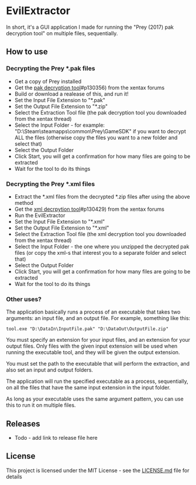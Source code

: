 # EvilExtractor

In short, it's a GUI application I made for running the "Prey (2017) pak decryption tool" on multiple files, sequentially. 

## How to use

### Decrypting the Prey *.pak files

* Get a copy of Prey installed
* Get the [pak decryption tool](https://forum.xentax.com/viewtopic.php?f=10&t=16241)#p130356) from the xentax forums
* Build or download a realease of this, and run it!
* Set the Input File Extension to "*.pak"
* Set the Output File Extension to "*.zip"
* Select the Extraction Tool file (the pak decryption tool you downloaded from the xentax thread)
* Select the Input Folder - for example: "D:\Steam\steamapps\common\Prey\GameSDK" if you want to decrypt ALL the files (otherwise copy the files you want to a new folder and select that)
* Select the Output Folder
* Click Start, you will get a confirmation for how many files are going to be extracted
* Wait for the tool to do its things

### Decrypting the Prey *.xml files

* Extract the *.xml files from the decrypted *.zip files after using the above method
* Get the [xml decrpytion tool](https://forum.xentax.com/viewtopic.php?f=10&t=16241)#p130429) from the xentax forums
* Run the EvilExtractor
* Set the Input File Extension to "*.xml"
* Set the Output File Extension to "*.xml"
* Select the Extraction Tool file (the xml decryption tool you downloaded from the xentax thread)
* Select the Input Folder - the one where you unzipped the decrypted pak files (or copy the xml-s that interest you to a separate folder and select that)
* Select the Output Folder
* Click Start, you will get a confirmation for how many files are going to be extracted
* Wait for the tool to do its things

### Other uses?
The application basically runs a process of an executable that takes two arguments: an input file, and an output file. For example, something like this:
```
tool.exe "D:\DataIn\InputFile.pak" "D:\DataOut\OutputFile.zip"
```

You must specify an extension for your input files, and an extension for your output files. Only files with the given input extension will be used when running the executable tool, and they will be given the output extension.

You must set the path to the executable that will perform the extraction, and also set an input and output folders.

The application will run the specified executable as a process, sequentially, on all the files that have the same input extension in the input folder.

As long as your executable uses the same argument pattern, you can use this to run it on multiple files.

## Releases

* Todo - add link to release file here

## License

This project is licensed under the MIT License - see the [LICENSE.md](LICENSE.md) file for details

